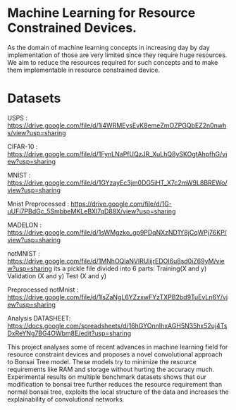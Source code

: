 # Machine Learning for Resource Constrained Devices.

As the domain of machine learning concepts in increasing day by day implementation of those are very limited since they require huge resources. We aim to reduce the resources required for such concepts and to make them implementable in resource constrained device.

# Datasets

USPS : https://drive.google.com/file/d/1i4WRMEysEvK8emeZmOZPGQbEZ2n0nwhs/view?usp=sharing

CIFAR-10 : https://drive.google.com/file/d/1FynLNaPfUQzJR_XuLhQ8ySKOgtAhpfhG/view?usp=sharing

MNIST : https://drive.google.com/file/d/1GYzayEc3jm0DG5iHT_X7c2mW9L8BREWo/view?usp=sharing

Mnist Preprocessed : https://drive.google.com/file/d/1G-uUFi7PBdGc_5SmbbeMKLeBXl7qD88X/view?usp=sharing

MADELON : https://drive.google.com/file/d/1sWMgzko_gp9PDqNXzND1Y8jCqWPj76KP/view?usp=sharing

notMNIST : https://drive.google.com/file/d/1MNhOQlaNVlRUlijrEDOI6u8sd0iZ69yM/view?usp=sharing
  its a pickle file divided into 6 parts: Training(X and y) Validation (X and y) Test (X and y)

Preprocessed notMnist : https://drive.google.com/file/d/1lsZaNgL6YZzxwFYzTXPB2bd9TuEvLn6Y/view?usp=sharing

Analysis DATASHEET: https://docs.google.com/spreadsheets/d/16hGYOnnIhxAGH5N35hx52uj4TsDxReYNg7BG4OWbm8E/edit?usp=sharing

This project analyses some of recent advances in machine learning field for resource constraint devices and proposes a novel convolutional approach to Bonsai Tree model. These models try to minimize the resource requirements like RAM and storage without hurting the accuracy much. Experimental results on multiple benchmark datasets shows that our modification to bonsai tree further reduces the resource requirement than normal bonsai tree, exploits the local structure of the data and increases the explainability of convolutional networks.
